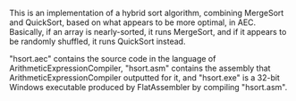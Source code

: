 This is an implementation of a hybrid sort algorithm, combining MergeSort and QuickSort, based on what appears to be more optimal, in AEC. Basically, if an array is nearly-sorted, it runs MergeSort, and if it appears to be randomly shuffled, it runs QuickSort instead.

"hsort.aec" contains the source code in the language of ArithmeticExpressionCompiler, "hsort.asm" contains the assembly that ArithmeticExpressionCompiler outputted for it, and "hsort.exe" is a 32-bit Windows executable produced by FlatAssembler by compiling "hsort.asm".
